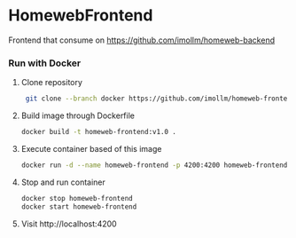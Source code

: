 # HomewebFrontend

Frontend that consume on https://github.com/imollm/homeweb-backend

### Run with Docker

1. Clone repository

   ````sh
    git clone --branch docker https://github.com/imollm/homeweb-frontend
   ````
   
2. Build image through Dockerfile

    ````sh
    docker build -t homeweb-frontend:v1.0 .
    ````
3. Execute container based of this image
   
    ````sh
    docker run -d --name homeweb-frontend -p 4200:4200 homeweb-frontend:v1.0
    ````
   
4. Stop and run container
   
    ````sh
    docker stop homeweb-frontend
    docker start homeweb-frontend
    ````
5. Visit http://localhost:4200
  
